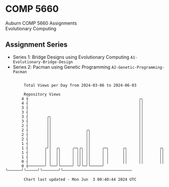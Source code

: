 # COMP 5660
Auburn COMP 5660 Assignments  
Evolutionary Computing

## Assignment Series
- Series 1: Bridge Designs using Evolutionary Computing `A1-Evolutionary-Bridge-Design`
- Series 2: Pacman using Genetic Programming `A2-Genetic-Programming-Pacman`

```

        Total Views per Day from 2024-03-06 to 2024-06-03

        Repository Views
       4 ┼                                                ╭╮
       4 ┤                                                ││
       3 ┤                                                ││
       3 ┤                                                ││
       3 ┤        ╭╮                                      ││
       3 ┤        ││                                      ││
       2 ┤        ││                                      ││
       2 ┤        ││               ╭╮                     ││
       2 ┤        ││               ││                     ││
       2 ┤        ││               ││                     ││
       1 ┤        ││               ││                     ││
       1 ┤       ╭╯│  ╭╮     ╭─╮╭╮ ││     ╭─╮      ╭╮     ││       ╭╮
       1 ┤       │ │  ││     │ │││ ││     │ │      ││     ││       ││
       1 ┤       │ │  ││     │ │││ ││     │ │      ││     ││       ││
       0 ┤       │ │  ││     │ │││ ││     │ │      ││     ││       ││
       0 ┼───────╯ ╰──╯╰─────╯ ╰╯╰─╯╰─────╯ ╰──────╯╰─────╯╰───────╯╰──────────────────────────────

        Chart last updated - Mon Jun  3 00:40:44 2024 UTC
        
```
